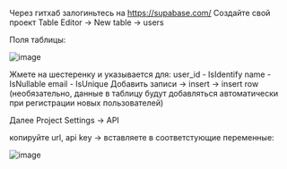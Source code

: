 Через гитхаб залогиньтесь на https://supabase.com/
Создайте свой проект
Table Editor -> New table -> users


Поля таблицы:


![image](https://github.com/user-attachments/assets/17cb7c55-7fba-4032-83bc-18e5f3ce683c)

Жмете на шестеренку и указывается для:
user_id - IsIdentify
name - IsNullable
email - IsUnique
Добавить записи -> insert -> insert row (необязательно, данные в таблицу будут добавляться автоматически при регистрации новых пользователей)

Далее Project Settings -> API 


копируйте url, api key -> вставляете в соответстующие переменные:


![image](https://github.com/user-attachments/assets/b1f66257-6275-44a8-9cd9-9d877ce78126)

